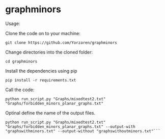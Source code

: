 # graphminors

Usage:

Clone the code on to your machine:
```
git clone https://github.com/Yorzaren/graphminors
```

Change directories into the cloned folder:

```
cd graphminors
```

Install the dependencies using pip

```
pip install -r requirements.txt
```

Call the code:

```
python run_script.py "Graphs/mixedtest2.txt" "Graphs/forbidden_minors_planar_graphs.txt"
```

Optinal define the name of the output files. 
```
python run_script.py "Graphs/mixedtest2.txt" "Graphs/forbidden_minors_planar_graphs.txt" --output-with "graphswithminors.txt" --output-without "graphswithoutminors.txt"```
